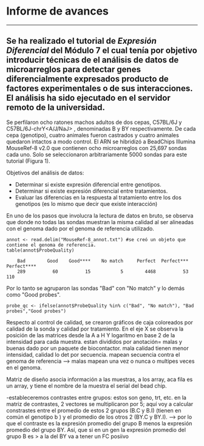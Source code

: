 # Informe de avances
---------------------------------------------
Se ha realizado el tutorial de *Expresión Diferencial* del Módulo 7 el cual tenía por objetivo introducir técnicas de el análisis de datos de microarreglos para detectar genes diferencialmente expresados producto de factores experimentales o de sus interacciones. El análisis ha sido ejecutado en el servidor remoto de la universidad. 
----------------------------------------------
Se perfilaron ocho ratones machos adultos de dos cepas, C57BL/6J y C57BL/6J-chrY<A/J/NaJ> , denominadas B y BY respectivamente. De cada cepa (genotipo), cuatro animales fueron castrados y cuatro animales quedaron intactos a modo control. El ARN se hibridizó a BeadChips Illumina MouseRef-8 v2.0 que contienen ocho microarreglos con 25,697 sondas cada uno. Solo se seleccionaron arbitrariamente 5000 sondas para este tutorial (Figura 1).

Objetivos del análisis de datos:

- Determinar si existe expresión diferencial entre genotipos.
- Determinar si existe expresión diferencial entre tratamientos.
- Evaluar las diferencias en la respuesta al tratamiento entre los dos genotipos (es lo mismo que decir que existe interacción)

En uno de los pasos que involucra la lectura de datos en bruto, se observa que donde no todas las sondas muestran la misma calidad al ser alineadas con el genoma dado por el genoma de referencia utilizado.

```
annot <- read.delim("MouseRef-8_annot.txt") #se creó un objeto que contiene el genoma de referencia.
table(annot$ProbeQuality)
```

        Bad        Good    Good****    No match     Perfect  Perfect*** Perfect**** 
        289          60          15           5        4468          53         110 

Por lo tanto se agruparon las sondas "Bad" con "No match" y lo demás como "Good probes".

```probe_qc <- ifelse(annot$ProbeQuality %in% c("Bad", "No match"), "Bad probes","Good probes")```

Respecto al control de calidad, se crearon gráficos de caja coloreados por calidad de la sonda y calidad por tratamiento. En el eje X se observa la posición de las matrices desde la A a H
Y logaritmo en base 2 de la intensidad para cada muestra. estan divididos por anotación= malas y buenas dado por un paquete de biocontactor. 
mala calidad tienen menor intensidad, calidad lo det por secuencia. mapean secuencia contra el genoma de referencia --> malas mapean una vez o nunca o multipes veces en el genoma. 

Matriz de diseño asocia información a las muestras, a los array, aca fila es un array, y tiene el nombre de la muestra el serial del bead chip.

-estableceremos contrastes entre grupos: estos son geno, trt, etc.
en la matriz de contrastes, 2 vectores se multiplicaron por 5; aquí voy a calcular constrastes entre el promedio de estos 2 grupos (B.C y B.I) (tienen en común el genotipo b ) y el promedio de los otros 2 (BY.C y BY.I). --> por lo que el contraste es la expresión promedio del grupo B menos la expresión promedio del grupo BY. Así, que si en un gen la expresión promedio del grupo B es > a la del BY va a tener un FC posiivo  
